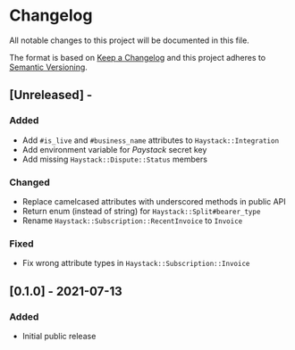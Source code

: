 # Changelog

All notable changes to this project will be documented in this file.

The format is based on [Keep a Changelog](http://keepachangelog.com/en/1.0.0/)
and this project adheres to [Semantic Versioning](http://semver.org/spec/v2.0.0.html).

## [Unreleased] - 

### Added
- Add `#is_live` and `#business_name` attributes to `Haystack::Integration`
- Add environment variable for *Paystack* secret key
- Add missing `Haystack::Dispute::Status` members

### Changed
- Replace camelcased attributes with underscored methods in public API
- Return enum (instead of string) for `Haystack::Split#bearer_type`
- Rename `Haystack::Subscription::RecentInvoice` to `Invoice`

### Fixed
- Fix wrong attribute types in `Haystack::Subscription::Invoice`

## [0.1.0] - 2021-07-13

### Added
- Initial public release
